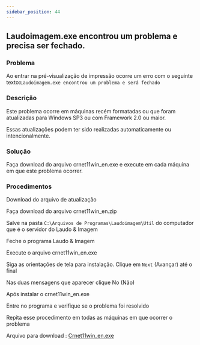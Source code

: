 ```yaml
---
sidebar_position: 44
---
```


## Laudoimagem.exe encontrou um problema e precisa ser fechado.

### Problema

Ao entrar na pré-visualização de impressão ocorre um erro com o
seguinte texto:`Laudoimagem.exe encontrou um problema e será
fechado`

### Descrição

Este problema ocorre em máquinas recém formatadas ou que foram
atualizadas para Windows SP3 ou com Framework 2.0 ou maior.

Essas atualizações podem ter sido realizadas automaticamente ou
intencionalmente.

### Solução

Faça download do arquivo crnet11win_en.exe e execute em cada máquina
em que este problema ocorrer.

### Procedimentos

Download do arquivo de atualização

Faça download do arquivo crnet11win_en.zip

Salve na pasta `C:\Arquivos de Programas\Laudoimagem\Util` do
computador que é o servidor do Laudo & Imagem

Feche o programa Laudo & Imagem

Execute o arquivo crnet11win_en.exe

Siga as orientações de tela para instalação. Clique em `Next`
(Avançar) até o final

Nas duas mensagens que aparecer clique No (Não)

Após instalar o crnet11win_en.exe

Entre no programa e verifique se o problema foi resolvido

Repita esse procedimento em todas as máquinas em que ocorrer o
problema

Arquivo para download :
[Crnet11win_en.exe](http://suporte.laudoimagem.com.br/download//Crnet11win_en.exe)